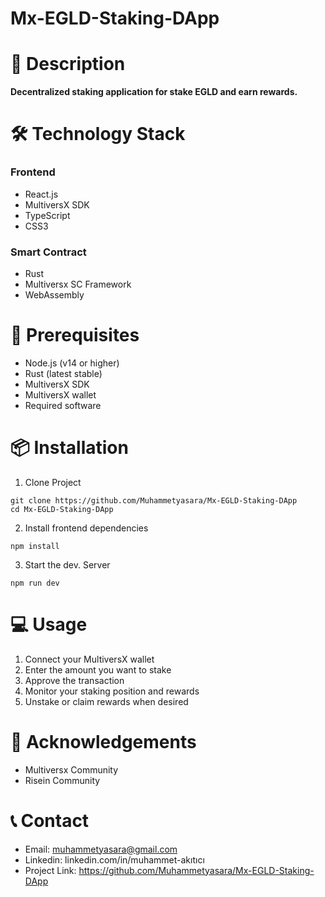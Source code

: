 # Mx-EGLD-Staking-DApp

# 📄 Description
**Decentralized staking application for stake EGLD and earn rewards.**

# 🛠️ Technology Stack
  ### Frontend
- React.js
- MultiversX SDK
- TypeScript
- CSS3
 
 ### Smart Contract
 - Rust
 - Multiversx SC Framework
 - WebAssembly

# 📝 Prerequisites
- Node.js (v14 or higher)
- Rust (latest stable)
- MultiversX SDK
- MultiversX wallet
- Required software

# 📦 Installation
1. Clone Project
```
git clone https://github.com/Muhammetyasara/Mx-EGLD-Staking-DApp
cd Mx-EGLD-Staking-DApp
```
2. Install frontend dependencies
```
npm install
```
3. Start the dev. Server
```
npm run dev
```
# 💻 Usage
1. Connect your MultiversX wallet
2. Enter the amount you want to stake
3. Approve the transaction
4. Monitor your staking position and rewards
5. Unstake or claim rewards when desired


# 🙏 Acknowledgements
- Multiversx Community
- Risein Community

# 📞 Contact
- Email: muhammetyasara@gmail.com
- Linkedin: linkedin.com/in/muhammet-akıtıcı
- Project Link: https://github.com/Muhammetyasara/Mx-EGLD-Staking-DApp
